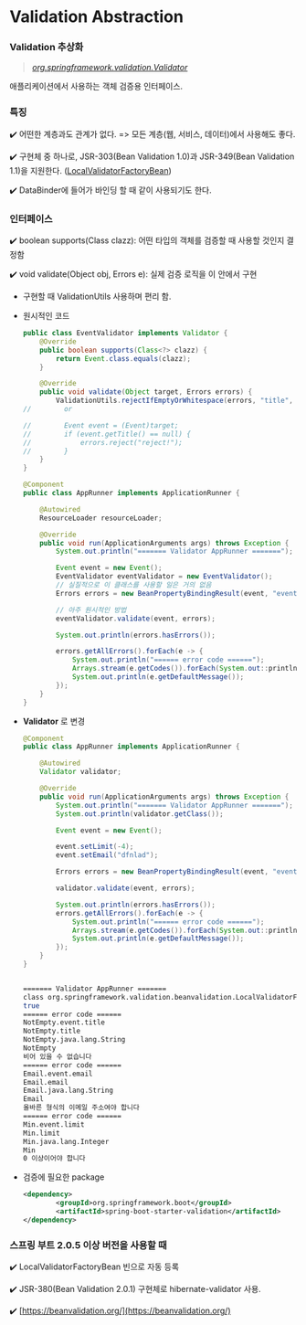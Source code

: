 # Validation Abstraction

### Validation 추상화

> *[org.springframework.validation.Validator](https://docs.spring.io/spring-framework/docs/current/javadoc-api/org/springframework/validation/Validator.html)*
> 

애플리케이션에서 사용하는 객체 검증용 인터페이스. 

### 특징

✔️ 어떤한 계층과도 관계가 없다. => 모든 계층(웹, 서비스, 데이터)에서 사용해도 좋다.

✔️ 구현체 중 하나로, JSR-303(Bean Validation 1.0)과 JSR-349(Bean Validation 1.1)을 지원한다. ([LocalValidatorFactoryBean](https://docs.spring.io/spring-framework/docs/current/javadoc-api/org/springframework/validation/beanvalidation/LocalValidatorFactoryBean.html))

✔️ DataBinder에 들어가 바인딩 할 때 같이 사용되기도 한다. 

### 인터페이스

✔️ boolean supports(Class clazz): 어떤 타입의 객체를 검증할 때 사용할 것인지 결정함

✔️ void validate(Object obj, Errors e): 실제 검증 로직을 이 안에서 구현

- 구현할 때 ValidationUtils 사용하며 편리 함.

- 원시적인 코드
    
    ```java
    public class EventValidator implements Validator {
        @Override
        public boolean supports(Class<?> clazz) {
            return Event.class.equals(clazz);
        }
    
        @Override
        public void validate(Object target, Errors errors) {
            ValidationUtils.rejectIfEmptyOrWhitespace(errors, "title", "notempty", "Empty title is allowed");
    //        or
    
    //        Event event = (Event)target;
    //        if (event.getTitle() == null) {
    //            errors.reject("reject!");
    //        }
        }
    }
    ```
    
    ```java
    @Component
    public class AppRunner implements ApplicationRunner {
    
        @Autowired
        ResourceLoader resourceLoader;
    
        @Override
        public void run(ApplicationArguments args) throws Exception {
            System.out.println("======= Validator AppRunner =======");
    
            Event event = new Event();
            EventValidator eventValidator = new EventValidator();
            // 실질적으로 이 클래스를 사용할 일은 거의 없음
            Errors errors = new BeanPropertyBindingResult(event, "event");
    
            // 아주 원시적인 방법
            eventValidator.validate(event, errors);
    
            System.out.println(errors.hasErrors());
    
            errors.getAllErrors().forEach(e -> {
                System.out.println("====== error code ======");
                Arrays.stream(e.getCodes()).forEach(System.out::println);
                System.out.println(e.getDefaultMessage());
            });
        }
    }
    
    ```
    
- **Validator** 로 변경
    
    ```java
    @Component
    public class AppRunner implements ApplicationRunner {
    
        @Autowired
        Validator validator;
    
        @Override
        public void run(ApplicationArguments args) throws Exception {
            System.out.println("======= Validator AppRunner =======");
            System.out.println(validator.getClass());
    
            Event event = new Event();
    
            event.setLimit(-4);
            event.setEmail("dfnlad");
    
            Errors errors = new BeanPropertyBindingResult(event, "event");
    
            validator.validate(event, errors);
    
            System.out.println(errors.hasErrors());
            errors.getAllErrors().forEach(e -> {
                System.out.println("====== error code ======");
                Arrays.stream(e.getCodes()).forEach(System.out::println);
                System.out.println(e.getDefaultMessage());
            });
        }
    }
    ```
    
    ```bash
    
    ======= Validator AppRunner =======
    class org.springframework.validation.beanvalidation.LocalValidatorFactoryBean
    true
    ====== error code ======
    NotEmpty.event.title
    NotEmpty.title
    NotEmpty.java.lang.String
    NotEmpty
    비어 있을 수 없습니다
    ====== error code ======
    Email.event.email
    Email.email
    Email.java.lang.String
    Email
    올바른 형식의 이메일 주소여야 합니다
    ====== error code ======
    Min.event.limit
    Min.limit
    Min.java.lang.Integer
    Min
    0 이상이어야 합니다
    ```
    

- 검증에 필요한 package
    
    ```xml
    <dependency>
    		<groupId>org.springframework.boot</groupId>
    		<artifactId>spring-boot-starter-validation</artifactId>
    </dependency>
    ```
    

### 스프링 부트 2.0.5 이상 버전을 사용할 때

✔️ LocalValidatorFactoryBean 빈으로 자동 등록

✔️ JSR-380(Bean Validation 2.0.1) 구현체로 hibernate-validator 사용.

✔️ [https://beanvalidation.org/](https://beanvalidation.org/)